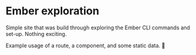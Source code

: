 # Ember exploration

Simple site that was build through exploring the Ember CLI commands and set-up. Nothing exciting.

Example usage of a route, a component, and some static data. 🙉